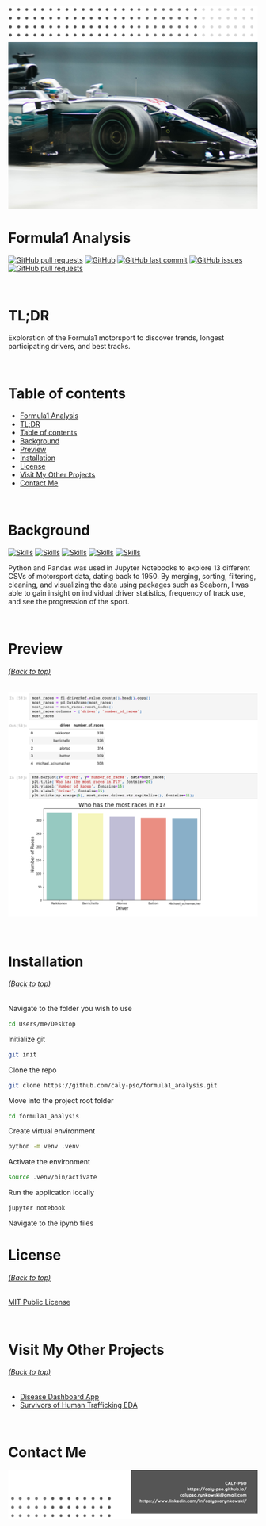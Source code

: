 <!-- Add banner here -->

[![Header](/img/header.png)](#TL;DR)
[![Banner](/img/f1.jpg)](#TL;DR)

# Formula1 Analysis

<!-- buttons -->
<!-- https://shields.io/ -->

[![GitHub pull requests](https://img.shields.io/github/languages/top/caly-pso/formula1_analysis?style=flat-square)](#TL;DR)
[![GitHub](https://img.shields.io/github/repo-size/caly-pso/formula1_analysis?style=flat-square)](#TL;DR)
[![GitHub last commit](https://img.shields.io/github/last-commit/caly-pso/formula1_analysis?style=flat-square)](#TL;DR)
[![GitHub issues](https://img.shields.io/github/issues-raw/caly-pso/formula1_analysis?style=flat-square)](#TL;DR)
[![GitHub pull requests](https://img.shields.io/github/issues-pr/caly-pso/formula1_analysis?style=flat-square)](#TL;DR)

<br>

# TL;DR

Exploration of the Formula1 motorsport to discover trends, longest participating drivers, and best tracks.

<br>

# Table of contents

- [Formula1 Analysis](#f1-analysis)
- [TL;DR](#TL;DR)
- [Table of contents](#table-of-contents)
- [Background](#background)
- [Preview](#preview)
- [Installation](#installation)
- [License](#license)
- [Visit My Other Projects](#visit-my-other-projects)
- [Contact Me](#contact-me)

<br>

# Background

<!-- project in brief -->
<!-- Background
Problem Statement
Data Description -->

<!-- buttons -->

[![Skills](https://img.shields.io/badge/-Python-yellowgreen?style=for-the-badge)](#f1-analysis)
[![Skills](https://img.shields.io/badge/-Pandas-yellow?style=for-the-badge)](#f1-analysis)
[![Skills](https://img.shields.io/badge/-Matplotlib-orange?style=for-the-badge)](#f1-analysis)
[![Skills](https://img.shields.io/badge/-Seaborn-red?style=for-the-badge)](#f1-analysis)
[![Skills](https://img.shields.io/badge/-Plotly-lightgrey?style=for-the-badge)](#f1-analysis)

<!--Colors: brightgreengreenyellowgreenyelloworangeredbluelightgrey
successimportantcriticalinformationalinactive
bluevioletff69b49cf-->

Python and Pandas was used in Jupyter Notebooks to explore 13 different CSVs of motorsport data, dating back to 1950. By merging, sorting, filtering, cleaning, and visualizing the data using packages such as Seaborn, I was able to gain insight on individual driver statistics, frequency of track use, and see the progression of the sport.

<br>

# Preview

###### [(Back to top)](#table-of-contents)

<!-- project preview -->

[![Notebook Preview](/img/preview.png)](https://caly-pso.github.io/project_link/f1.html)

<br>

# Installation

###### [(Back to top)](#table-of-contents)

Navigate to the folder you wish to use

```bash
cd Users/me/Desktop
```

Initialize git

```bash
git init
```

Clone the repo

```bash
git clone https://github.com/caly-pso/formula1_analysis.git
```

Move into the project root folder

```bash
cd formula1_analysis
```

Create virtual environment

```bash
python -m venv .venv
```

Activate the environment

```bash
source .venv/bin/activate
```

<!-- Install the requirements

```bash
pip install -r requirements.txt
``` -->

Run the application locally

```bash
jupyter notebook
```

Navigate to the ipynb files
<br>

<!-- # Development

[(Back to top)](#table-of-contents)

To modify this application, you need to open up the covid_app.py files, and the function and graphing python files. To

<br> -->

# License

###### [(Back to top)](#table-of-contents)

[MIT Public License](/main/LICENSE.md)

<br>

<!-- Add the footer here -->

# Visit My Other Projects

###### [(Back to top)](#table-of-contents)

- [Disease Dashboard App](https://github.com/caly-pso/disease_dashboard_app)
- [Survivors of Human Trafficking EDA](https://github.com/caly-pso/EDA_trafficking_survivors)

<br>

# Contact Me

[![Footer](/img/footer.png)](#contact-me)
